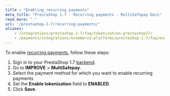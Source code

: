 ```yaml
---
title : "Enabling recurring payments"
meta_title: "PrestaShop 1.7 - Recurring payments - MultiSafepay Docs"
read_more: "."
url: '/prestashop-1-7/recurring-payments/'
aliases: 
    - /integrations/prestashop-1-7/faq/tokenization-prestashop17/
    - /payments/integrations/ecommerce-platforms/prestashop-1-7/faq/enabling-tokenization/
---
```


To enable [recurring payments](/features/recurring-payments), follow these steps:

1. Sign in to your PrestaShop 1.7 [backend](/glossaries/multisafepay-glossary/#backend). 
2. Go to **IMPROVE** > **MultiSafepay**.
3. Select the payment method for which you want to enable recurring payments
4. Set the **Enable tokenization** field to **ENABLED**.
5. Click **Save**.

